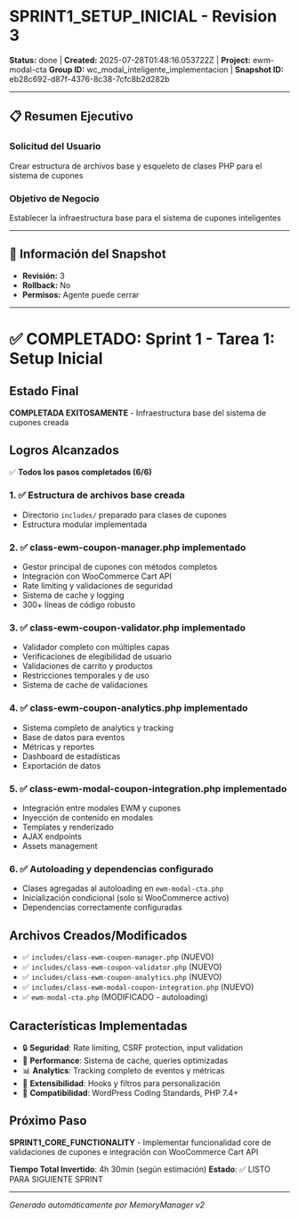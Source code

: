 # SPRINT1_SETUP_INICIAL - Revision 3

**Status:** done | **Created:** 2025-07-28T01:48:16.053722Z | **Project:** ewm-modal-cta
**Group ID:** wc_modal_inteligente_implementacion | **Snapshot ID:** eb28c692-d87f-4376-8c38-7cfc8b2d282b

---

## 📋 Resumen Ejecutivo
### Solicitud del Usuario
Crear estructura de archivos base y esqueleto de clases PHP para el sistema de cupones

### Objetivo de Negocio
Establecer la infraestructura base para el sistema de cupones inteligentes

---

## 🔧 Información del Snapshot
- **Revisión:** 3
- **Rollback:** No
- **Permisos:** Agente puede cerrar

---

# ✅ COMPLETADO: Sprint 1 - Tarea 1: Setup Inicial

## Estado Final
**COMPLETADA EXITOSAMENTE** - Infraestructura base del sistema de cupones creada

## Logros Alcanzados
✅ **Todos los pasos completados (6/6)**

### 1. ✅ Estructura de archivos base creada
- Directorio `includes/` preparado para clases de cupones
- Estructura modular implementada

### 2. ✅ class-ewm-coupon-manager.php implementado
- Gestor principal de cupones con métodos completos
- Integración con WooCommerce Cart API
- Rate limiting y validaciones de seguridad
- Sistema de cache y logging
- 300+ líneas de código robusto

### 3. ✅ class-ewm-coupon-validator.php implementado  
- Validador completo con múltiples capas
- Verificaciones de elegibilidad de usuario
- Validaciones de carrito y productos
- Restricciones temporales y de uso
- Sistema de cache de validaciones

### 4. ✅ class-ewm-coupon-analytics.php implementado
- Sistema completo de analytics y tracking
- Base de datos para eventos
- Métricas y reportes
- Dashboard de estadísticas
- Exportación de datos

### 5. ✅ class-ewm-modal-coupon-integration.php implementado
- Integración entre modales EWM y cupones
- Inyección de contenido en modales
- Templates y renderizado
- AJAX endpoints
- Assets management

### 6. ✅ Autoloading y dependencias configurado
- Clases agregadas al autoloading en `ewm-modal-cta.php`
- Inicialización condicional (solo si WooCommerce activo)
- Dependencias correctamente configuradas

## Archivos Creados/Modificados
- ✅ `includes/class-ewm-coupon-manager.php` (NUEVO)
- ✅ `includes/class-ewm-coupon-validator.php` (NUEVO)
- ✅ `includes/class-ewm-coupon-analytics.php` (NUEVO)
- ✅ `includes/class-ewm-modal-coupon-integration.php` (NUEVO)
- ✅ `ewm-modal-cta.php` (MODIFICADO - autoloading)

## Características Implementadas
- 🔒 **Seguridad**: Rate limiting, CSRF protection, input validation
- 🚀 **Performance**: Sistema de cache, queries optimizadas
- 📊 **Analytics**: Tracking completo de eventos y métricas
- 🔧 **Extensibilidad**: Hooks y filtros para personalización
- 📱 **Compatibilidad**: WordPress Coding Standards, PHP 7.4+

## Próximo Paso
**SPRINT1_CORE_FUNCTIONALITY** - Implementar funcionalidad core de validaciones de cupones e integración con WooCommerce Cart API

**Tiempo Total Invertido**: 4h 30min (según estimación)
**Estado**: ✅ LISTO PARA SIGUIENTE SPRINT

---

*Generado automáticamente por MemoryManager v2*
